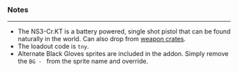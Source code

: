 ### Notes
---
- The NS3-Cr.KT is a battery powered, single shot pistol that can be found naturally in the world. Can also drop from [weapon crates](https://gitlab.com/accensi/hd-addons/weapon-crate).
- The loadout code is `tny`.
- Alternate Black Gloves sprites are included in the addon. Simply remove the `BG - `  from the sprite name and override.
